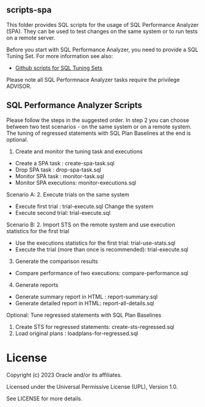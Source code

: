 ## scripts-spa
This folder provides SQL scripts for the usage of SQL Performance Analyzer (SPA). They can be used to test changes on the same system or to run tests on a remote server.

Before you start with SQL Performance Analyzer, you need to provide a SQL Tuning Set. 
For more information see also:   
- [Github scripts for SQL Tuning Sets](https://github.com/oracle-devrel/technology-engineering/tree/main/data-platform/core-converged-db/sql-performance/sql-tuning-sets/scripts-for-sts)

Please note all SQL Performnace Analyzer tasks require the privilege ADVISOR.

## SQL Performance Analyzer Scripts
Please follow the steps in the suggested order. In step 2 you can choose between two test scenarios - on the same system or on a remote system. The tuning of regressed statements with SQL Plan Baselines at the end is optional.

1. Create and monitor the tuning task and executions
- Create a SPA task     : create-spa-task.sql
- Drop SPA task         : drop-spa-task.sql
- Monitor SPA task      : monitor-task.sql
- Monitor SPA executions: monitor-executions.sql
 
Scenario A: 
2. Execute trials on the same system
- Execute first trial : trial-execute.sql 
Change the system
- Execute second trial: trial-execute.sql  

Scenario B: 
2. Import STS on the remote system and use execution statistics for the first trial 
- Use the executions statistics for the first trial: trial-use-stats.sql
- Execute the trial (more than once is recommended): trial-execute.sql 


3. Generate the comparison results
- Compare performance of two executions: compare-performance.sql

4. Generate reports
- Generate summary report in HTML : report-summary.sql 
- Generate detailed report in HTML: report-all-details.sql


Optional: 
Tune regressed statements with SQL Plan Baselines
1. Create STS for regressed statements: create-sts-regressed.sql
2. Load original plans                : loadplans-for-regressed.sql

# License
Copyright (c) 2023 Oracle and/or its affiliates.

Licensed under the Universal Permissive License (UPL), Version 1.0.

See LICENSE for more details.
